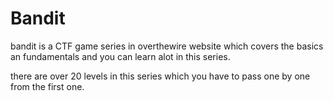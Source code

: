 # Bandit
bandit is a CTF game series in overthewire website which covers the basics an fundamentals and you can learn alot in this series.

there are over 20 levels in this series which you have to pass one by one from the first one.
